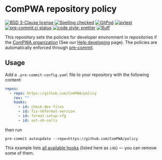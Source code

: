 # ComPWA repository policy

[![BSD 3-Clause license](https://img.shields.io/badge/License-BSD_3--Clause-blue.svg)](https://opensource.org/licenses/BSD-3-Clause)
[![Spelling checked](https://img.shields.io/badge/cspell-checked-brightgreen.svg)](https://github.com/streetsidesoftware/cspell/tree/master/packages/cspell)
[![GitPod](https://img.shields.io/badge/gitpod-open-blue?logo=gitpod)](https://gitpod.io/#https://github.com/ComPWA/policy)
[![pytest](https://github.com/ComPWA/qrules/workflows/pytest/badge.svg)](https://github.com/ComPWA/qrules/actions?query=branch%3Amain+workflow%3Apytest)
[![pre-commit.ci status](https://results.pre-commit.ci/badge/github/ComPWA/policy/main.svg)](https://results.pre-commit.ci/latest/github/ComPWA/policy/main)
[![code style: prettier](https://img.shields.io/badge/code_style-prettier-ff69b4.svg?style=flat-square)](https://github.com/prettier/prettier)
[![Ruff](https://img.shields.io/endpoint?url=https://raw.githubusercontent.com/charliermarsh/ruff/main/assets/badge/v2.json)](https://github.com/astral-sh/ruff)

This repository sets the policies for developer environment in repositories if the [ComPWA organization](https://github.com/ComPWA) (See our [Help developing](https://compwa.github.io/develop) page). The policies are automatically enforced through [pre-commit](https://pre-commit.com).

## Usage

Add a `.pre-commit-config.yaml` file to your repository with the following content:

```yaml
repos:
  - repo: https://github.com/ComPWA/policy
    rev: ""
    hooks:
      - id: check-dev-files
      - id: fix-nbformat-version
      - id: format-setup-cfg
      - id: set-nb-cells
```

then run

```shell
pre-commit autoupdate --repo=https://github.com/ComPWA/policy
```

This example lists [all available hooks](./.pre-commit-hooks.yaml) (listed here as `id`s) ― you can remove some of them.

